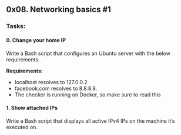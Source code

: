 ## 0x08. Networking basics #1

### Tasks:

#### 0. Change your home IP

Write a Bash script that configures an Ubuntu server with the below requirements.

**Requirements:**

- localhost resolves to 127.0.0.2
- facebook.com resolves to 8.8.8.8.
- The checker is running on Docker, so make sure to read this

#### 1. Show attached IPs

Write a Bash script that displays all active IPv4 IPs on the machine it’s executed on.
